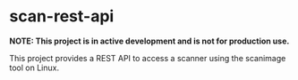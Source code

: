 # scan-rest-api

**NOTE: This project is in active development and is not for production use.**

This project provides a REST API to access a scanner using the scanimage tool on Linux. 
